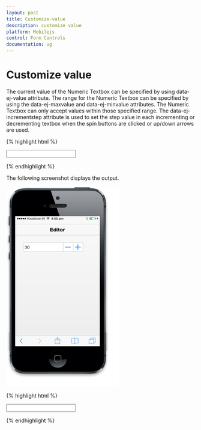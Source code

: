 ```yaml
---
layout: post
title: Customize-value
description: customize value
platform: Mobilejs
control: Form Controls
documentation: ug
---
```


# Customize value

The current value of the Numeric Textbox can be specified by using data-ej-value attribute. The range for the Numeric Textbox can be specified by using the data-ej-maxvalue and data-ej-minvalue attributes. The Numeric Textbox can only accept values within those specified range. The data-ej-incrementstep attribute is used to set the step value in each incrementing or decrementing textbox when the spin buttons are clicked or up/down arrows are used.

{% highlight html %}

<input type="number" id="textbox_sample" data-role="ejmnumeric" data-ej-value="30" data-ej-incrementstep="2" data-ej-maxvalue=100 data-ej-minvalue=3 />

{% endhighlight %}

The following screenshot displays the output.

![C:/Users/isuriyar/AppData/Local/Temp/SNAGHTMLd87e051.PNG](Customize-value_images/Customize-value_img1.png)

{% highlight html %}

<input type="number" id="textbox_sample" data-role="ejmnumeric" data-ej-decimalPlaces="3"/>

{% endhighlight %}
